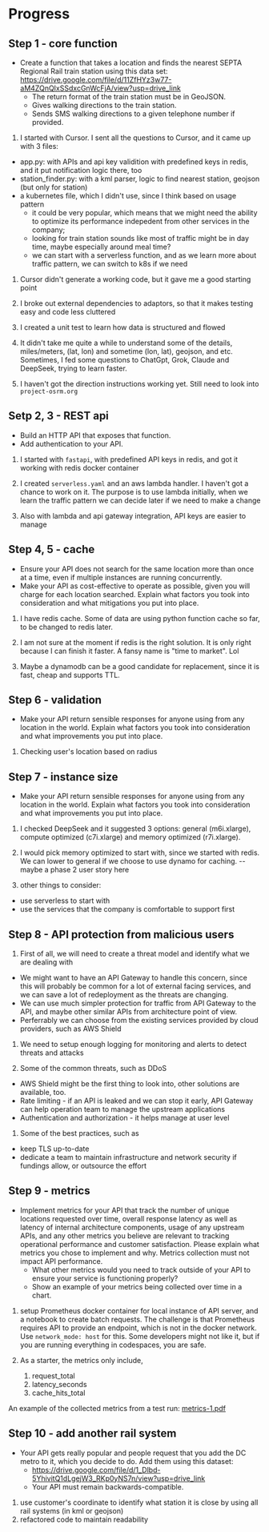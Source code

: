 # Progress

## Step 1 - core function

* Create a function that takes a location and finds the nearest SEPTA Regional Rail train station using this data set: https://drive.google.com/file/d/11ZfHYz3w77-aM4ZQnQIxSSdxcGnWcFjA/view?usp=drive_link
  * The return format of the train station must be in GeoJSON.
  * Gives walking directions to the train station.
  * Sends SMS walking directions to a given telephone number if provided.

1. I started with Cursor.  I sent all the questions to Cursor, and it came up with 3 files:
- app.py: with APIs and api key validition with predefined keys in redis, and it put notification logic there, too
- station_finder.py: with a kml parser, logic to find nearest station, geojson (but only for station)
- a kubernetes file, which I didn't use, since I think based on usage pattern
    - it could be very popular, which means that we might need the ability to optimize its performance indepedent from other services in the company;
    - looking for train station sounds like most of traffic might be in day time, maybe especially around meal time?
    - we can start with a serverless function, and as we learn more about traffic pattern, we can switch to k8s if we need

1. Cursor didn't generate a working code, but it gave me a good starting point

1. I broke out external dependencies to adaptors, so that it makes testing easy and code less cluttered

1. I created a unit test to learn how data is structured and flowed

1. It didn't take me quite a while to understand some of the details, miles/meters, (lat, lon) and sometime (lon, lat), geojson, and etc.  Sometimes, I fed some questions to ChatGpt, Grok, Claude and DeepSeek, trying to learn faster. 

1. I haven't got the direction instructions working yet.  Still need to look into `project-osrm.org` 

## Setp 2, 3 - REST api

* Build an HTTP API that exposes that function.
* Add authentication to your API.

1. I started with `fastapi`, with predefined API keys in redis, and got it working with redis docker container

1. I created `serverless.yaml` and an aws lambda handler.  I haven't got a chance to work on it.  The purpose is to use lambda initially, when we learn the traffic pattern we can decide later if we need to make a change

1. Also with lambda and api gateway integration, API keys are easier to manage

## Step 4, 5 - cache

* Ensure your API does not search for the same location more than once at a time, even if multiple instances are running concurrently.
* Make your API as cost-effective to operate as possible, given you will charge for each location searched. Explain what factors you took into consideration and what mitigations you put into place.

1. I have redis cache.  Some of data are using python function cache so far, to be changed to redis later.

1. I am not sure at the moment if redis is the right solution.  It is only right because I can finish it faster.  A fansy name is "time to market".  Lol

1. Maybe a dynamodb can be a good candidate for replacement, since it is fast, cheap and supports TTL.

## Step 6 - validation

* Make your API return sensible responses for anyone using from any location in the world. Explain what factors you took into consideration and what improvements you put into place.

1. Checking user's location based on radius

## Step 7 - instance size

* Make your API return sensible responses for anyone using from any location in the world. Explain what factors you took into consideration and what improvements you put into place.

1. I checked DeepSeek and it suggested 3 options: general (m6i.xlarge), compute optimized (c7i.xlarge) and memory optimized (r7i.xlarge).

1. I would pick memory optimized to start with, since we started with redis.  We can lower to general if we choose to use dynamo for caching.  -- maybe a phase 2 user story here

1. other things to consider:
  - use serverless to start with
  - use the services that the company is comfortable to support first

## Step 8 - API protection from malicious users

1. First of all, we will need to create a threat model and identify what we are dealing with
  - We might want to have an API Gateway to handle this concern, since this will probably be common for a lot of external facing services, and we can save a lot of redeployment as the threats are changing.
  - We can use much simpler protection for traffic from API Gateway to the API, and maybe other similar APIs from architecture point of view.
  - Perferrably we can choose from the existing services provided by cloud providers, such as AWS Shield

1. We need to setup enough logging for monitoring and alerts to detect threats and attacks

1. Some of the common threats, such as DDoS
  - AWS Shield might be the first thing to look into, other solutions are available, too.
  - Rate limiting - if an API is leaked and we can stop it early, API Gateway can help operation team to manage the upstream applications
  - Authentication and authorization - it helps manage at user level

1. Some of the best practices, such as
  - keep TLS up-to-date
  - dedicate a team to maintain infrastructure and network security if fundings allow, or outsource the effort 


## Step 9 - metrics

* Implement metrics for your API that track the number of unique locations requested over time, overall response latency as well as latency of internal architecture components, usage of any upstream APIs, and any other metrics you believe are relevant to tracking operational performance and customer satisfaction. Please explain what metrics you chose to implement and why. Metrics collection must not impact API performance.
  * What other metrics would you need to track outside of your API to ensure your service is functioning properly?
  * Show an example of your metrics being collected over time in a chart.

1. setup Prometheus docker container for local instance of API server, and a notebook to create batch requests.  The challenge is that Prometheus requires API to provide an endpoint, which is not in the docker network.  Use `network_mode: host` for this.  Some developers might not like it, but if you are running everything in codespaces, you are safe.

1. As a starter, the metrics only include,
    1. request_total
    1. latency_seconds
    1. cache_hits_total

An example of the collected metrics from a test run: [metrics-1.pdf](./metrics-1.pdf")

## Step 10 - add another rail system

* Your API gets really popular and people request that you add the DC metro to it, which you decide to do. Add them using this dataset:
  * https://drive.google.com/file/d/1_Dlbd-5YhivitQ1dLgejW3_RKp0yNS7n/view?usp=drive_link
  * Your API must remain backwards-compatible.

1. use customer's coordinate to identify what station it is close by using all rail systems (in kml or geojson)
1. refactored code to maintain readability

